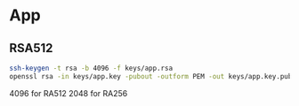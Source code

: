 App
================


## RSA512
```bash
ssh-keygen -t rsa -b 4096 -f keys/app.rsa
openssl rsa -in keys/app.key -pubout -outform PEM -out keys/app.key.pub
```
4096 for RA512
2048 for RA256